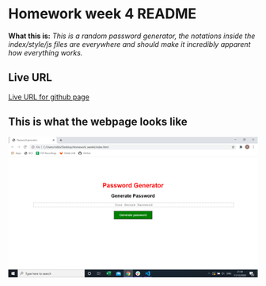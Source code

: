 # **Homework week 4 README**


**What this is:** 
*This is a random password generator, the notations inside the index/style/js files are everywhere and should make it incredibly apparent how everything works.*


## Live URL

[Live URL for github page](https://robbie-bridgwater.github.io/homework_week4/.)

## This is what the webpage looks like

![Screenshot of webpage](screenshot.png)